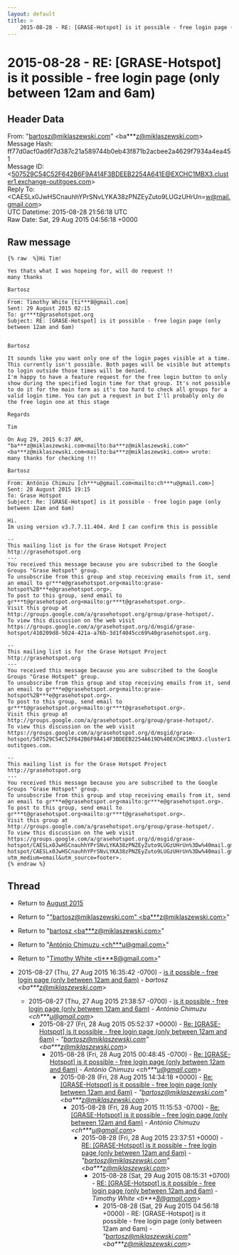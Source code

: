 ```yaml
---
layout: default
title: >
    2015-08-28 - RE: [GRASE-Hotspot] is it possible - free login page (only between 12am and 6am)
---
```


# 2015-08-28 - RE: [GRASE-Hotspot] is it possible - free login page (only between 12am and 6am)

## Header Data

From: "bartosz@miklaszewski.com" \<ba***z@miklaszewski.com\><br>
Message Hash: ff77d0acf0ad6f7d387c21a589744b0eb43f871b2acbee2a4629f7934a4ea451<br>
Message ID: \<507529C54C52F642B6F9A414F3BDEEB2254A641E@EXCHC1MBX3.cluster1.exchange-outitgoes.com\><br>
Reply To: \<CAESLx0JwHSCnauhhYPrSNvLYKA38zPNZEyZuto9LUGzUHrUn=w@mail.gmail.com\><br>
UTC Datetime: 2015-08-28 21:56:18 UTC<br>
Raw Date: Sat, 29 Aug 2015 04:56:18 +0000<br>

## Raw message

```
{% raw  %}Hi Tim!

Yes thats what I was hopeing for, will do request !!
many thanks

Bartosz
________________________________
From: Timothy White [ti***8@gmail.com]
Sent: 29 August 2015 02:15
To: gr***t@grasehotspot.org
Subject: RE: [GRASE-Hotspot] is it possible - free login page (only between 12am and 6am)


Bartosz

It sounds like you want only one of the login pages visible at a time. This currently isn't possible. Both pages will be visible but attempts to login outside those times will be denied.
I'm happy to have a feature request for the free login button to only show during the specified login time for that group. It's not possible to do it for the main form as it's too hard to check all groups for a valid login time. You can put a request in but I'll probably only do the free login one at this stage

Regards

Tim

On Aug 29, 2015 6:37 AM, "ba***z@miklaszewski.com<mailto:ba***z@miklaszewski.com>" <ba***z@miklaszewski.com<mailto:ba***z@miklaszewski.com>> wrote:
many thanks for checking !!!

Bartosz
________________________________________
From: António Chimuzu [ch***u@gmail.com<mailto:ch***u@gmail.com>]
Sent: 28 August 2015 19:15
To: Grase Hotspot
Subject: Re: [GRASE-Hotspot] is it possible - free login page (only between 12am and 6am)

Hi.
Im using version v3.7.7.11.404. And I can confirm this is possible

--
This mailing list is for the Grase Hotspot Project http://grasehotspot.org
---
You received this message because you are subscribed to the Google Groups "Grase Hotspot" group.
To unsubscribe from this group and stop receiving emails from it, send an email to gr***e@grasehotspot.org<mailto:grase-hotspot%2B***e@grasehotspot.org>.
To post to this group, send email to gr***t@grasehotspot.org<mailto:gr***t@grasehotspot.org>.
Visit this group at http://groups.google.com/a/grasehotspot.org/group/grase-hotspot/.
To view this discussion on the web visit https://groups.google.com/a/grasehotspot.org/d/msgid/grase-hotspot/410209d8-5024-421a-a76b-3d1f4045cc69%40grasehotspot.org.

--
This mailing list is for the Grase Hotspot Project http://grasehotspot.org
---
You received this message because you are subscribed to the Google Groups "Grase Hotspot" group.
To unsubscribe from this group and stop receiving emails from it, send an email to gr***e@grasehotspot.org<mailto:grase-hotspot%2B***e@grasehotspot.org>.
To post to this group, send email to gr***t@grasehotspot.org<mailto:gr***t@grasehotspot.org>.
Visit this group at http://groups.google.com/a/grasehotspot.org/group/grase-hotspot/.
To view this discussion on the web visit https://groups.google.com/a/grasehotspot.org/d/msgid/grase-hotspot/507529C54C52F642B6F9A414F3BDEEB2254A619D%40EXCHC1MBX3.cluster1.exchange-outitgoes.com.

--
This mailing list is for the Grase Hotspot Project http://grasehotspot.org
---
You received this message because you are subscribed to the Google Groups "Grase Hotspot" group.
To unsubscribe from this group and stop receiving emails from it, send an email to gr***e@grasehotspot.org<mailto:gr***e@grasehotspot.org>.
To post to this group, send email to gr***t@grasehotspot.org<mailto:gr***t@grasehotspot.org>.
Visit this group at http://groups.google.com/a/grasehotspot.org/group/grase-hotspot/.
To view this discussion on the web visit https://groups.google.com/a/grasehotspot.org/d/msgid/grase-hotspot/CAESLx0JwHSCnauhhYPrSNvLYKA38zPNZEyZuto9LUGzUHrUn%3Dw%40mail.gmail.com<https://groups.google.com/a/grasehotspot.org/d/msgid/grase-hotspot/CAESLx0JwHSCnauhhYPrSNvLYKA38zPNZEyZuto9LUGzUHrUn%3Dw%40mail.gmail.com?utm_medium=email&utm_source=footer>.
{% endraw %}
```

## Thread

+ Return to [August 2015](/archive/2015/08)

+ Return to "["bartosz@miklaszewski.com" <ba***z<span>@</span>miklaszewski.com>](/authors/ba___z_at_miklaszewski_com)"
+ Return to "[bartosz <ba***z<span>@</span>miklaszewski.com>](/authors/ba___z_at_miklaszewski_com)"
+ Return to "[António Chimuzu <ch***u<span>@</span>gmail.com>](/authors/ch___u_at_gmail_com)"
+ Return to "[Timothy White <ti***8<span>@</span>gmail.com>](/authors/ti___8_at_gmail_com)"

+ 2015-08-27 (Thu, 27 Aug 2015 16:35:42 -0700) - [is it possible - free login page (only between 12am and 6am)](/archive/2015/08/e5d9802d443ae64fe5eb7d27d3033e47ecb2164c4940babdae1c2ae90fc11814) - _bartosz \<ba***z@miklaszewski.com\>_
  + 2015-08-27 (Thu, 27 Aug 2015 21:38:57 -0700) - [is it possible - free login page (only between 12am and 6am)](/archive/2015/08/03eda349e41d10cbeabb3df14602552f1fd00f6fb9b84d19d2e765e48fe3143a) - _António Chimuzu \<ch***u@gmail.com\>_
    + 2015-08-27 (Fri, 28 Aug 2015 05:52:37 +0000) - [Re: [GRASE-Hotspot] is it possible - free login page (only between 12am and 6am)](/archive/2015/08/4726645d51631cf680704f04c7e98a65e09de72542a8b5eb6cefd390ceafed7d) - _"bartosz@miklaszewski.com" \<ba***z@miklaszewski.com\>_
      + 2015-08-28 (Fri, 28 Aug 2015 00:48:45 -0700) - [Re: [GRASE-Hotspot] is it possible - free login page (only between 12am and 6am)](/archive/2015/08/25f14e5fde717cf5fcbe93baa14a94a693ad04d0b606eb55e465c105b44289fb) - _António Chimuzu \<ch***u@gmail.com\>_
        + 2015-08-28 (Fri, 28 Aug 2015 14:34:18 +0000) - [Re: [GRASE-Hotspot] is it possible - free login page (only between 12am and 6am)](/archive/2015/08/54b598457bac6c6b03e61ce8cc42df45bab81d04ae6ba1c16e694c2987cc0929) - _"bartosz@miklaszewski.com" \<ba***z@miklaszewski.com\>_
          + 2015-08-28 (Fri, 28 Aug 2015 11:15:53 -0700) - [Re: [GRASE-Hotspot] is it possible - free login page (only between 12am and 6am)](/archive/2015/08/99f5ea2b3c905fe4e8da0f1f2e061f9e6faebe98184436bf7bd021647bf1274f) - _António Chimuzu \<ch***u@gmail.com\>_
            + 2015-08-28 (Fri, 28 Aug 2015 23:37:51 +0000) - [RE: [GRASE-Hotspot] is it possible - free login page (only between 12am and 6am)](/archive/2015/08/377ef88664ee04b2f1dcab5b04314d796c4827d4a6c90f4a4ccf60fd2703e9ed) - _"bartosz@miklaszewski.com" \<ba***z@miklaszewski.com\>_
              + 2015-08-28 (Sat, 29 Aug 2015 08:15:31 +0700) - [RE: [GRASE-Hotspot] is it possible - free login page (only between 12am and 6am)](/archive/2015/08/17badd6a15feaf030f59b6b8d42e11916f91102bd4d134876ad4f4b05b0816eb) - _Timothy White \<ti***8@gmail.com\>_
                + 2015-08-28 (Sat, 29 Aug 2015 04:56:18 +0000) - RE: [GRASE-Hotspot] is it possible - free login page (only between 12am and 6am) - _"bartosz@miklaszewski.com" \<ba***z@miklaszewski.com\>_

